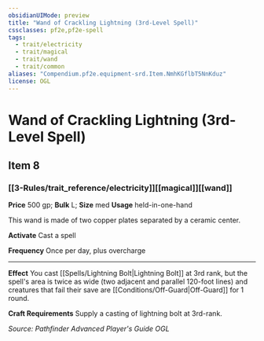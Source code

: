```yaml
---
obsidianUIMode: preview
title: "Wand of Crackling Lightning (3rd-Level Spell)"
cssclasses: pf2e,pf2e-spell
tags:
  - trait/electricity
  - trait/magical
  - trait/wand
  - trait/common
aliases: "Compendium.pf2e.equipment-srd.Item.NmhKGflbT5NnKduz"
license: OGL
---
```

# Wand of Crackling Lightning (3rd-Level Spell)
## Item 8
### [[3-Rules/trait_reference/electricity]][[magical]][[wand]]


**Price** 500 gp; 
**Bulk** L; **Size** med
**Usage** held-in-one-hand

This wand is made of two copper plates separated by a ceramic center.

**Activate** Cast a spell

**Frequency** Once per day, plus overcharge

* * *

**Effect** You cast [[Spells/Lightning Bolt|Lightning Bolt]] at 3rd rank, but the spell's area is twice as wide (two adjacent and parallel 120-foot lines) and creatures that fail their save are [[Conditions/Off-Guard|Off-Guard]] for 1 round.

**Craft Requirements** Supply a casting of lightning bolt at 3rd-rank.

*Source: Pathfinder Advanced Player's Guide*
*OGL*